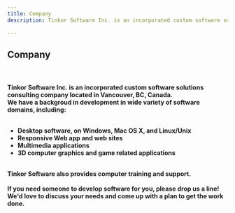 ```yaml
---
title: Company
description: Tinkor Software Inc. is an incorporated custom software solutions consulting company located in Vancouver, BC, Canada. We have a backgroud in development in wide variety of software domains.

---
```


<div id="company" class="container-fluid">
  <div class="row">
    <div class="col-sm-8">
      <h2>Company</h2><br>
      <h4>
      Tinkor Software Inc. is an incorporated custom software solutions consulting company located in Vancouver, BC, Canada.
      <br/>
      We have a backgroud in development in wide variety of software domains, including:
      <br/>
      <br/>
      <ul>
      <li>Desktop software, on Windows, Mac OS X, and Linux/Unix</li>
      <li>Responsive Web app and web sites</li>
      <li>Multimedia applications</li>
      <li>3D computer graphics and game related applications</li>
      </ul>
      <br/>
      Tinkor Software also provides computer training and support.
      <br/>
      <br/>
      If you need someone to develop software for you, please drop us a line! We'd love to discuss your needs and come up with a plan to get the work done.
      </h4>
<!--       <br><button class="btn btn-default btn-lg">Main Business Area</button>
 -->    </div>
    <div class="col-sm-4">
      <span class="glyphicon glyphicon-signal logo"></span>
    </div>
  </div>
</div>
<!-- 
<div class="container-fluid bg-grey">
  <div class="row">
    <div class="col-sm-4">
      <span class="glyphicon glyphicon-globe logo slideanim"></span>
    </div>
    <div class="col-sm-8">
      <h2>Our Values</h2><br>
      <h4><strong>MISSION:</strong> Our mission lorem ipsum dolor sit amet, consectetur adipiscing elit, sed do eiusmod tempor incididunt ut labore et dolore magna aliqua. Ut enim ad minim veniam, quis nostrud exercitation ullamco laboris nisi ut aliquip ex ea commodo consequat.</h4><br>
      <p><strong>VISION:</strong> Our vision Lorem ipsum dolor sit amet, consectetur adipiscing elit, sed do eiusmod tempor incididunt ut labore et dolore magna aliqua. Ut enim ad minim veniam, quis nostrud exercitation ullamco laboris nisi ut aliquip ex ea commodo consequat.
      Lorem ipsum dolor sit amet, consectetur adipiscing elit, sed do eiusmod tempor incididunt ut labore et dolore magna aliqua. Ut enim ad minim veniam, quis nostrud exercitation ullamco laboris nisi ut aliquip ex ea commodo consequat.</p>
    </div>
  </div>
</div>


 -->